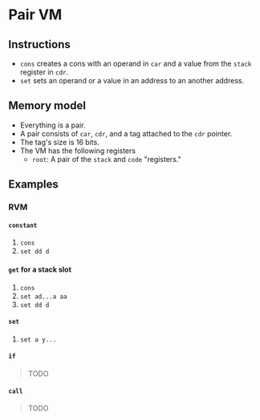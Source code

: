 # Pair VM

## Instructions

- `cons` creates a cons with an operand in `car` and a value from the `stack` register in `cdr`.
- `set` sets an operand or a value in an address to an another address.

## Memory model

- Everything is a pair.
- A pair consists of `car`, `cdr`, and a tag attached to the `cdr` pointer.
- The tag's size is 16 bits.
- The VM has the following registers
  - `root`: A pair of the `stack` and `code` "registers."

## Examples

### RVM

#### `constant`

1. `cons`
1. `set dd d`

#### `get` for a stack slot

1. `cons`
1. `set ad...a aa`
1. `set dd d`

#### `set`

1. `set a y...`

#### `if`

> TODO

#### `call`

> TODO

